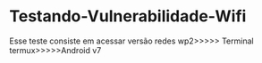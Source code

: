 # Testando-Vulnerabilidade-Wifi
Esse teste consiste em acessar versão redes wp2>>>>> Terminal termux>>>>>Android v7
